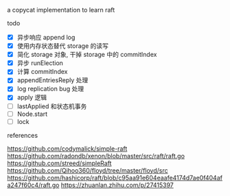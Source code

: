 a copycat implementation to learn raft

todo

- [x] 异步响应 append log
- [x] 使用内存状态替代 storage 的读写
- [x] 简化 storage 对象, 干掉 storage 中的 commitIndex
- [x] 异步 runElection
- [x] 计算 commitIndex
- [x] appendEntriesReply 处理
- [x] log replication bug 处理
- [x] apply 逻辑
- [ ] lastApplied 和状态机事务
- [ ] Node.start
- [ ] lock

references

https://github.com/codymalick/simple-raft
https://github.com/radondb/xenon/blob/master/src/raft/raft.go
https://github.com/streed/simpleRaft
https://github.com/Qihoo360/floyd/tree/master/floyd/src
https://github.com/hashicorp/raft/blob/c95aa91e604eaafe4174d7ae0f404afa247f60c4/raft.go
https://zhuanlan.zhihu.com/p/27415397
